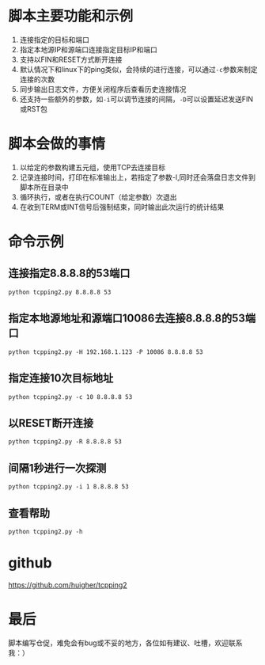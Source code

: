# 脚本主要功能和示例
1. 连接指定的目标和端口
2. 指定本地源IP和源端口连接指定目标IP和端口
3. 支持以FIN和RESET方式断开连接
4. 默认情况下和linux下的ping类似，会持续的进行连接，可以通过`-c`参数来制定连接的次数
5. 同步输出日志文件，方便关闭程序后查看历史连接情况
6. 还支持一些额外的参数，如`-i`可以调节连接的间隔，`-D`可以设置延迟发送FIN或RST包

# 脚本会做的事情
1. 以给定的参数构建五元组，使用TCP去连接目标
2. 记录连接时间，打印在标准输出上，若指定了参数-l,同时还会落盘日志文件到脚本所在目录中
3. 循环执行，或者在执行COUNT（给定参数）次退出
4. 在收到TERM或INT信号后强制结束，同时输出此次运行的统计结果

# 命令示例
## 连接指定8.8.8.8的53端口
`python tcpping2.py 8.8.8.8 53`

## 指定本地源地址和源端口10086去连接8.8.8.8的53端口
`python tcpping2.py -H 192.168.1.123 -P 10086 8.8.8.8 53`

## 指定连接10次目标地址
`python tcpping2.py -c 10 8.8.8.8 53`

## 以RESET断开连接
`python tcpping2.py -R 8.8.8.8 53`

## 间隔1秒进行一次探测
`python tcpping2.py -i 1 8.8.8.8 53`

## 查看帮助
`python tcpping2.py -h`

# github
https://github.com/huigher/tcpping2

# 最后
脚本编写仓促，难免会有bug或不妥的地方，各位如有建议、吐槽，欢迎联系我：）